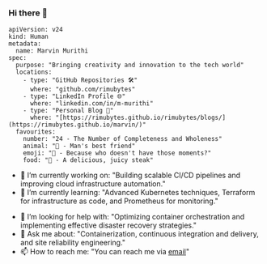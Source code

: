### Hi there 👋
```
apiVersion: v24
kind: Human
metadata:
  name: Marvin Murithi
spec:
  purpose: "Bringing creativity and innovation to the tech world"
  locations:
    - type: "GitHub Repositories 🛠️"
      where: "github.com/rimubytes"
    - type: "LinkedIn Profile 🌐"
      where: "linkedin.com/in/m-murithi"
    - type: "Personal Blog 📝"
      where: "[https://rimubytes.github.io/rimubytes/blogs/](https://rimubytes.github.io/marvin/)"
  favourites:
    number: "24 - The Number of Completeness and Wholeness"
    animal: "🐶 - Man's best friend"
    emoji: "🤦 - Because who doesn't have those moments?"
    food: "🥩 - A delicious, juicy steak"

```

- 🔭 I’m currently working on: "Building scalable CI/CD pipelines and improving cloud infrastructure automation."
- 🌱 I’m currently learning: "Advanced Kubernetes techniques, Terraform for infrastructure as code, and Prometheus for monitoring."
<!-- 👯 I’m looking to collaborate on: "Open source DevOps tools, SRE best practices, and cloud-native applications." -->
- 🤔 I’m looking for help with: "Optimizing container orchestration and implementing effective disaster recovery strategies."
- 💬 Ask me about: "Containerization, continuous integration and delivery, and site reliability engineering."
- 📫 How to reach me: "You can reach me via [email](mailto:murithimarvin@outlook.com)"


